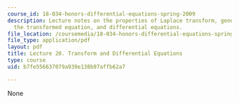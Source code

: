 ```yaml
---
course_id: 18-034-honors-differential-equations-spring-2009
description: Lecture notes on the properties of Laplace transform, generalized solutions,
  the transformed equation, and differential equations.
file_location: /coursemedia/18-034-honors-differential-equations-spring-2009/b7fe556637079a939e138b97affb62a7_MIT18_034s09_lec20.pdf
file_type: application/pdf
layout: pdf
title: Lecture 20. Transform and Differential Equations
type: course
uid: b7fe556637079a939e138b97affb62a7

---
```

None